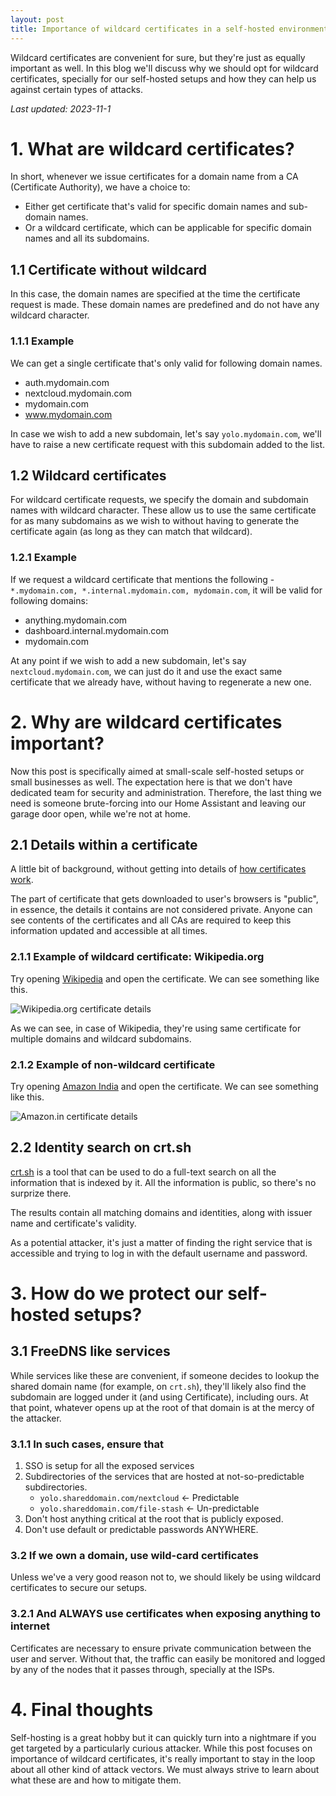 ```yaml
---
layout: post
title: Importance of wildcard certificates in a self-hosted environment
---
```


Wildcard certificates are convenient for sure, but they're just as equally important as well. In this blog we'll discuss why we should opt for wildcard certificates, specially for our self-hosted setups and how they can help us against certain types of attacks.

_Last updated: 2023-11-1_

# 1. What are wildcard certificates?

In short, whenever we issue certificates for a domain name from a CA (Certificate Authority), we have a choice to:
  - Either get certificate that's valid for specific domain names and sub-domain names. 
  - Or a wildcard certificate, which can be applicable for specific domain names and all its subdomains.

## 1.1 Certificate without wildcard

In this case, the domain names are specified at the time the certificate request is made. These domain names are predefined and do not have any wildcard character. 

### 1.1.1 Example
We can get a single certificate that's only valid for following domain names.
- auth.mydomain.com
- nextcloud.mydomain.com
- mydomain.com
- www.mydomain.com

In case we wish to add a new subdomain, let's say `yolo.mydomain.com`, we'll have to raise a new certificate request with this subdomain added to the list.


## 1.2 Wildcard certificates

For wildcard certificate requests, we specify the domain and subdomain names with wildcard character. These allow us to use the same certificate for as many subdomains as we wish to without having to generate the certificate again (as long as they can match that wildcard).

### 1.2.1 Example

If we request a wildcard certificate that mentions the following - `*.mydomain.com, *.internal.mydomain.com, mydomain.com`, it will be valid for following domains:
  - anything.mydomain.com
  - dashboard.internal.mydomain.com
  - mydomain.com

At any point if we wish to add a new subdomain, let's say `nextcloud.mydomain.com`, we can just do it and use the exact same certificate that we already have, without having to regenerate a new one.

# 2. Why are wildcard certificates important?

Now this post is specifically aimed at small-scale self-hosted setups or small businesses as well. The expectation here is that we don't have dedicated team for security and administration. Therefore, the last thing we need is someone brute-forcing into our Home Assistant and leaving our garage door open, while we're not at home.

## 2.1 Details within a certificate

A little bit of background, without getting into details of [how certificates work](https://www.cloudflare.com/learning/ssl/how-does-ssl-work/).

The part of certificate that gets downloaded to user's browsers is "public", in essence, the details it contains are not considered private. Anyone can see contents of the certificates and all CAs are required to keep this information updated and accessible at all times.

### 2.1.1 Example of wildcard certificate: Wikipedia.org
Try opening [Wikipedia](https://wikipedia.org) and open the certificate. We can see something like this.

![Wikipedia.org certificate details](/images/20240104-wikipedia-certificate-details.png)

As we can see, in case of Wikipedia, they're using same certificate for multiple domains and wildcard subdomains.

### 2.1.2 Example of non-wildcard certificate
Try opening [Amazon India](https://amazon.in) and open the certificate. We can see something like this.

![Amazon.in certificate details](/images/20240104-amazon-certificate-details.png)

## 2.2 Identity search on crt.sh

[crt.sh](https://crt.sh/) is a tool that can be used to do a full-text search on all the information that is indexed by it. All the information is public, so there's no surprize there. 

The results contain all matching domains and identities, along with issuer name and certificate's validity.

As a potential attacker, it's just a matter of finding the right service that is accessible and trying to log in with the default username and password.

# 3. How do we protect our self-hosted setups?

## 3.1 FreeDNS like services

While services like these are convenient, if someone decides to lookup the shared domain name (for example, on `crt.sh`), they'll likely also find the subdomain are logged under it (and using Certificate), including ours. At that point, whatever opens up at the root of that domain is at the mercy of the attacker.

### 3.1.1 In such cases, ensure that
1. SSO is setup for all the exposed services
2. Subdirectories of the services that are hosted at not-so-predictable subdirectories.
   - `yolo.shareddomain.com/nextcloud` <- Predictable
   - `yolo.shareddomain.com/file-stash` <- Un-predictable
3. Don't host anything critical at the root that is publicly exposed. 
4. Don't use default or predictable passwords ANYWHERE.

### 3.2 If we own a domain, use wild-card certificates 

Unless we've a very good reason not to, we should likely be using wildcard certificates to secure our setups.

### 3.2.1 And ALWAYS use certificates when exposing anything to internet

Certificates are necessary to ensure private communication between the user and server. Without that, the traffic can easily be monitored and logged by any of the nodes that it passes through, specially at the ISPs.

# 4. Final thoughts

Self-hosting is a great hobby but it can quickly turn into a nightmare if you get targeted by a particularly curious attacker. While this post focuses on importance of wildcard certificates, it's really important to stay in the loop about all other kind of attack vectors. We must always strive to learn about what these are and how to mitigate them.